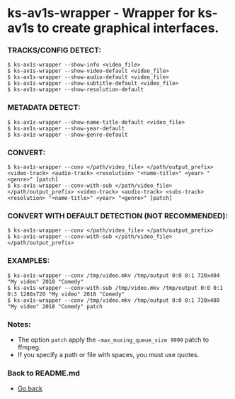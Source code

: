 ks-av1s-wrapper - Wrapper for ks-av1s to create graphical interfaces.
=====================================================================

### TRACKS/CONFIG DETECT:

```shell
$ ks-av1s-wrapper --show-info <video_file>
$ ks-av1s-wrapper --show-video-default <video_file>
$ ks-av1s-wrapper --show-audio-default <video_file>
$ ks-av1s-wrapper --show-subtitle-default <video_file>
$ ks-av1s-wrapper --show-resolution-default
```

### METADATA DETECT:
  
```shell
$ ks-av1s-wrapper --show-name-title-default <video_file>
$ ks-av1s-wrapper --show-year-default
$ ks-av1s-wrapper --show-genre-default
```
    
### CONVERT:
  
```shell
$ ks-av1s-wrapper --conv </path/video_file> </path/output_prefix> <video-track> <audio-track> <resolution> "<name-title>" <year> "<genre>" [patch]
$ ks-av1s-wrapper --conv-with-sub </path/video_file> </path/output_prefix> <video-track> <audio-track> <subs-track> <resolution> "<name-title>" <year> "<genre>" [patch]
```
    
### CONVERT WITH DEFAULT DETECTION (NOT RECOMMENDED):

```shell
$ ks-av1s-wrapper --conv </path/video_file> </path/output_prefix>
$ ks-av1s-wrapper --conv-with-sub </path/video_file> </path/output_prefix>
```
    
### EXAMPLES:

```shell
$ ks-av1s-wrapper --conv /tmp/video.mkv /tmp/output 0:0 0:1 720x404 "My video" 2018 "Comedy"
$ ks-av1s-wrapper --conv-with-sub /tmp/video.mkv /tmp/output 0:0 0:1 0:3 1280x720 "My video" 2018 "Comedy"
$ ks-av1s-wrapper --conv /tmp/video.mkv /tmp/output 0:0 0:1 720x480 "My video" 2018 "Comedy" patch
```
    
### Notes:

  * The option `patch` apply the `-max_muxing_queue_size 9999` patch to ffmpeg.
  * If you specify a path or file with spaces, you must use quotes.
    
### Back to README.md
    
* [Go back](/README.md)
  
